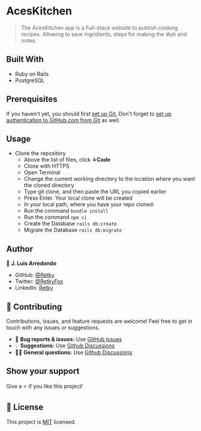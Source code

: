 # AcesKitchen
> The AcesKitchen app is a Full-stack website to publish cooking recipes. Allowing to save ingridients, steps for making the dish and notes.

## Built With

- Ruby on Rails
- PostgreSQL

## Prerequisites

If you haven't yet, you should first [set up Git.](https://docs.github.com/en/get-started/quickstart/set-up-git) Don't forget to [set up authentication to GitHub.com from Git](https://docs.github.com/en/get-started/quickstart/set-up-git#next-steps-authenticating-with-github-from-git) as well.

## Usage

- Clone the repository
  - Above the list of files, click **↓Code**
  - Clone with HTTPS
  - Open Terminal
  - Change the current working directory to the location where you want the cloned directory
  - Type git clone, and then paste the URL you copied earlier
  - Press Enter. Your local clone will be created
  - In your local path, where you have your repo cloned:
  - Run the command `bundle install`
  - Run the command `npm ci`
  - Create the Database `rails db:create`
  - Migrate the Database `rails db:migrate`

## Author

👤 **J. Luis Arredondo**

- GitHub: [@Retky](https://github.com/Retky "J. Luis Arredondo GitHub")
- Twitter: [@RetkyFox](https://twitter.com/retkyFox "J. Luis Arredondo Twitter")
- LinkedIn: [Retky](https://www.linkedin.com/in/Retky "J. Luis Arredondo LinkedIn")

## 🤝 Contributing

Contributions, issues, and feature requests are welcome!
Feel free to get in touch with any issues or suggestions.

- 🐛 **Bug reports & issues:** Use [GitHub Issues](https://github.com/Retky/AcesKitchen/issues "Bugs & Issues")
- 💡 **Suggestions:** Use [Github Discussions](https://github.com/Retky/AcesKitchen/discussions "Suggestions")
- 🙋‍♀️ **General questions:** Use [Github Discussions](https://github.com/Retky/AcesKitchen/discussions "General Questions")

## Show your support

Give a ⭐️ if you like this project!

## 📝 License

This project is [MIT](./LICENSE) licensed.
